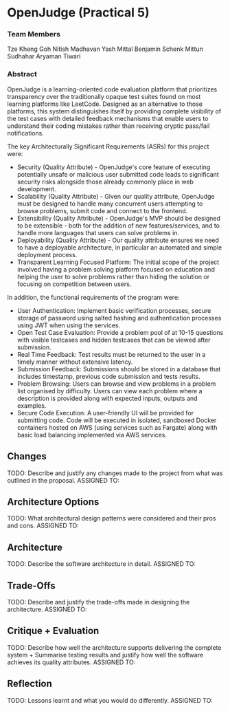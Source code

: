 # OpenJudge (Practical 5)

### Team Members
Tze Kheng Goh
Nitish Madhavan
Yash Mittal
Benjamin Schenk
Mittun Sudhahar
Aryaman Tiwari 

### Abstract
OpenJudge is a learning-oriented code evaluation platform that prioritizes transparency over the 
traditionally opaque test suites found on most learning platforms like LeetCode. Designed as an 
alternative to those platforms, this system distinguishes itself by providing complete visibility 
of the test cases with detailed feedback mechanisms that enable users to understand their coding 
mistakes rather than receiving cryptic pass/fail notifications. 

The key Architecturally Significant Requirements (ASRs) for this project were: 
- Security (Quality Attribute) - OpenJudge's core feature of executing potentially unsafe or malicious user submitted code leads to significant security risks alongside those already commonly place in web development.
- Scalability (Quality Attribute) - Given our quality attribute, OpenJudge must be designed to handle many concurrent users attempting to browse problems, submit code and connect to the frontend.
- Extensibility (Quality Attribute) - OpenJudge's MVP should be designed to be extensible - both for the addition of new features/services, and to handle more languages that users can solve problems in.
- Deployability (Quality Attribute) - Our quality attribute ensures we need to have a deployable architecture, in particular an automated and simple deployment process.
- Transparent Learning Focused Platform: The initial scope of the project involved having a problem solving platform focused on education and helping the user to solve problems rather than hiding the solution or focusing on competition between users.

In addition, the functional requirements of the program were: 
- User Authentication: Implement basic verification processes, secure storage of password using salted hashing and authentication processes using JWT when using the services. 
- Open Test Case Evaluation: Provide a problem pool of at 10-15 questions with visible testcases and hidden testcases that can be viewed after submission. 
- Real Time Feedback: Test results must be returned to the user in a timely manner without extensive latency.
- Submission Feedback: Submissions should be stored in a database that includes timestamp, previous code submission and tests results. 
- Problem Browsing: Users can browse and view problems in a problem list organised by difficulty. Users can view each problem where a description is provided along with expected inputs, outputs and examples. 
- Secure Code Execution: A user-friendly UI will be provided for submitting code. Code will be executed in isolated, sandboxed Docker containers hosted on AWS (using services such as Fargate) along with basic load balancing implemented via AWS services.

## Changes
TODO: Describe and justify any changes made to the project from what was outlined in the proposal.
ASSIGNED TO:

## Architecture Options
TODO: What architectural design patterns were considered and their pros and cons.
ASSIGNED TO:

## Architecture
TODO: Describe the software architecture in detail.
ASSIGNED TO:

## Trade-Offs
TODO: Describe and justify the trade-offs made in designing the architecture.
ASSIGNED TO:

## Critique + Evaluation
TODO: Describe how well the architecture supports delivering the complete system + Summarise testing results and justify how well the software achieves its quality attributes.
ASSIGNED TO:

## Reflection
TODO: Lessons learnt and what you would do differently.
ASSIGNED TO: